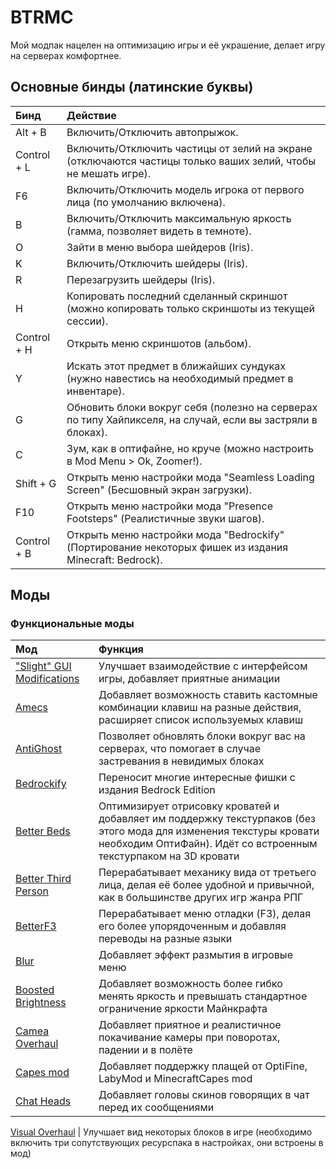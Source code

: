 # BTRMC
Мой модпак нацелен на оптимизацию игры и её украшение, делает игру на серверах комфортнее. 

## Основные бинды (латинские буквы)

Бинд | Действие
:----|:---
Alt + B        |Включить/Отключить автопрыжок.
Control + L    |Включить/Отключить частицы от зелий на экране (отключаются частицы только ваших зелий, чтобы не мешать игре). 
F6             |Включить/Отключить модель игрока от первого лица (по умолчанию включена). 
B              |Включить/Отключить максимальную яркость (гамма, позволяет видеть в темноте). 
O              |Зайти в меню выбора шейдеров (Iris). 
K              |Включить/Отключить шейдеры (Iris). 
R              |Перезагрузить шейдеры (Iris). 
H              |Копировать последний сделанный скриншот (можно копировать только скриншоты из текущей сессии). 
Control + H    |Открыть меню скриншотов (альбом). 
Y              |Искать этот предмет в ближайших сундуках (нужно навестись на необходимый предмет в инвентаре). 
G              |Обновить блоки вокруг себя (полезно на серверах по типу Хайпикселя, на случай, если вы застряли в блоках). 
C              |Зум, как в оптифайне, но круче (можно настроить в Mod Menu > Ok, Zoomer!). 
Shift + G      |Открыть меню настройки мода "Seamless Loading Screen" (Бесшовный экран загрузки). 
F10            |Открыть меню настройки мода "Presence Footsteps" (Реалистичные звуки шагов). 
Control + B    |Открыть меню настройки мода "Bedrockify" (Портирование некоторых фишек из издания Minecraft: Bedrock). 

## Моды

### Функциональные моды
Мод | Функция
:---|:--
["Slight" GUI Modifications](https://www.curseforge.com/minecraft/mc-mods/slight-gui-modifications) | Улучшает взаимодействие с интерфейсом игры, добавляет приятные анимации
[Amecs](https://www.curseforge.com/minecraft/mc-mods/amecs) | Добавляет возможность ставить кастомные комбинации клавиш на разные действия, расширяет список используемых клавиш
[AntiGhost](https://www.curseforge.com/minecraft/mc-mods/antighost) | Позволяет обновлять блоки вокруг вас на серверах, что помогает в случае застревания в невидимых блоках
[Bedrockify](https://www.curseforge.com/minecraft/mc-mods/bedrockify) | Переносит многие интересные фишки с издания Bedrock Edition 
[Better Beds](https://www.curseforge.com/minecraft/mc-mods/better-beds) | Оптимизирует отрисовку кроватей и добавляет им поддержку текстурпаков (без этого мода для изменения текстуры кровати необходим ОптиФайн). Идёт со встроенным текстурпаком на 3D кровати
[Better Third Person](https://www.curseforge.com/minecraft/mc-mods/better-third-person) | Перерабатывает механику вида от третьего лица, делая её более удобной и привычной, как в большинстве других игр жанра РПГ
[BetterF3](https://www.curseforge.com/minecraft/mc-mods/betterf3) | Перерабатывает меню отладки (F3), делая его более упорядоченным и добавляя переводы на разные языки
[Blur](https://www.curseforge.com/minecraft/mc-mods/blur-fabric) | Добавляет эффект размытия в игровые меню
[Boosted Brightness](https://github.com/adamviola/BoostedBrightness) | Добавляет возможность более гибко менять яркость и превышать стандартное ограничение яркости Майнкрафта
[Camea Overhaul](https://curseforge.com/minecraft/mc-mods/cameraoverhaul) | Добавляет приятное и реалистичное покачивание камеры при поворотах, падении и в полёте
[Capes mod](https://www.curseforge.com/minecraft/mc-mods/capes) | Добавляет поддержку плащей от OptiFine, LabyMod и MinecraftCapes mod
[Chat Heads](https://www.curseforge.com/minecraft/mc-mods/chat-heads) | Добавляет головы скинов говорящих в чат перед их сообщениями

[Visual Overhaul](https://www.curseforge.com/minecraft/mc-mods/visual-overhaul) | Улучшает вид некоторых блоков в игре (необходимо включить три сопутствующих ресурспака в настройках, они встроены в мод)
